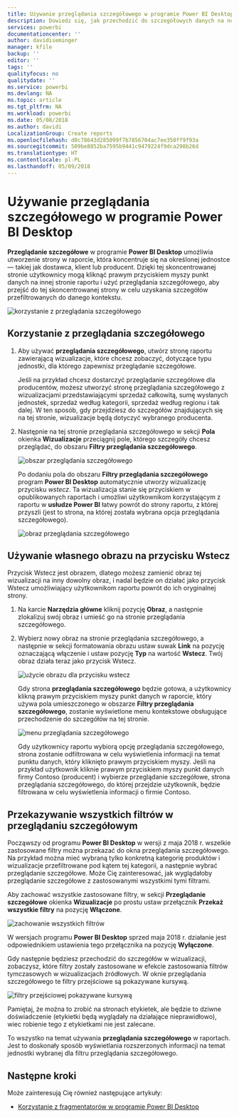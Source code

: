 ```yaml
---
title: Używanie przeglądania szczegółowego w programie Power BI Desktop
description: Dowiedz się, jak przechodzić do szczegółowych danych na nowej stronie raportu w programie Power BI Desktop
services: powerbi
documentationcenter: ''
author: davidiseminger
manager: kfile
backup: ''
editor: ''
tags: ''
qualityfocus: no
qualitydate: ''
ms.service: powerbi
ms.devlang: NA
ms.topic: article
ms.tgt_pltfrm: NA
ms.workload: powerbi
ms.date: 05/08/2018
ms.author: davidi
LocalizationGroup: Create reports
ms.openlocfilehash: d0c78643d285099f7b7856704ac7ee350ff9f93a
ms.sourcegitcommit: 509be8852ba7595b9441c9479224f9dca298b26d
ms.translationtype: HT
ms.contentlocale: pl-PL
ms.lasthandoff: 05/09/2018
---
```

# <a name="use-drillthrough-in-power-bi-desktop"></a>Używanie przeglądania szczegółowego w programie Power BI Desktop
**Przeglądanie szczegółowe** w programie **Power BI Desktop** umożliwia utworzenie strony w raporcie, która koncentruje się na określonej jednostce — takiej jak dostawca, klient lub producent. Dzięki tej skoncentrowanej stronie użytkownicy mogą kliknąć prawym przyciskiem myszy punkt danych na innej stronie raportu i użyć przeglądania szczegółowego, aby przejść do tej skoncentrowanej strony w celu uzyskania szczegółów przefiltrowanych do danego kontekstu.

![korzystanie z przeglądania szczegółowego](media/desktop-drillthrough/drillthrough_01.png)

## <a name="using-drillthrough"></a>Korzystanie z przeglądania szczegółowego
1. Aby używać **przeglądania szczegółowego**, utwórz stronę raportu zawierającą wizualizacje, które chcesz zobaczyć, dotyczące typu jednostki, dla którego zapewnisz przeglądanie szczegółowe. 

    Jeśli na przykład chcesz dostarczyć przeglądanie szczegółowe dla producentów, możesz utworzyć stronę przeglądania szczegółowego z wizualizacjami przedstawiającymi sprzedaż całkowitą, sumę wysłanych jednostek, sprzedaż według kategorii, sprzedaż według regionu i tak dalej. W ten sposób, gdy przejdziesz do szczegółów znajdujących się na tej stronie, wizualizacje będą dotyczyć wybranego producenta.

2. Następnie na tej stronie przeglądania szczegółowego w sekcji **Pola** okienka **Wizualizacje** przeciągnij pole, którego szczegóły chcesz przeglądać, do obszaru **Filtry przeglądania szczegółowego**.

    ![obszar przeglądania szczegółowego](media/desktop-drillthrough/drillthrough_02.png)

    Po dodaniu pola do obszaru **Filtry przeglądania szczegółowego** program **Power BI Desktop** automatycznie utworzy wizualizację przycisku *wstecz*. Ta wizualizacja stanie się przyciskiem w opublikowanych raportach i umożliwi użytkownikom korzystającym z raportu w **usłudze Power BI** łatwy powrót do strony raportu, z której przyszli (jest to strona, na której została wybrana opcja przeglądania szczegółowego).

    ![obraz przeglądania szczegółowego](media/desktop-drillthrough/drillthrough_03.png)

## <a name="use-your-own-image-for-a-back-button"></a>Używanie własnego obrazu na przycisku Wstecz    
 Przycisk Wstecz jest obrazem, dlatego możesz zamienić obraz tej wizualizacji na inny dowolny obraz, i nadal będzie on działać jako przycisk Wstecz umożliwiający użytkownikom raportu powrót do ich oryginalnej strony.

1. Na karcie **Narzędzia główne** kliknij pozycję **Obraz**, a następnie zlokalizuj swój obraz i umieść go na stronie przeglądania szczegółowego.
2. Wybierz nowy obraz na stronie przeglądania szczegółowego, a następnie w sekcji formatowania obrazu ustaw suwak **Link** na pozycję oznaczającą włączenie i ustaw pozycję **Typ** na wartość **Wstecz**. Twój obraz działa teraz jako przycisk Wstecz.

    ![użycie obrazu dla przycisku wstecz](media/desktop-drillthrough/drillthrough_05.png)

    Gdy strona **przeglądania szczegółowego** będzie gotowa, a użytkownicy klikną prawym przyciskiem myszy punkt danych w raporcie, który używa pola umieszczonego w obszarze **Filtry przeglądania szczegółowego**, zostanie wyświetlone menu kontekstowe obsługujące przechodzenie do szczegółów na tej stronie.

    ![menu przeglądania szczegółowego](media/desktop-drillthrough/drillthrough_04.png)

    Gdy użytkownicy raportu wybiorą opcję przeglądania szczegółowego, strona zostanie odfiltrowana w celu wyświetlenia informacji na temat punktu danych, który kliknięto prawym przyciskiem myszy. Jeśli na przykład użytkownik kliknie prawym przyciskiem myszy punkt danych firmy Contoso (producent) i wybierze przeglądanie szczegółowe, strona przeglądania szczegółowego, do której przejdzie użytkownik, będzie filtrowana w celu wyświetlenia informacji o firmie Contoso.

## <a name="pass-all-filters-in-drillthrough"></a>Przekazywanie wszystkich filtrów w przeglądaniu szczegółowym

Począwszy od programu **Power BI Desktop** w wersji z maja 2018 r. wszelkie zastosowane filtry można przekazać do okna przeglądania szczegółowego. Na przykład można mieć wybraną tylko konkretną kategorię produktów i wizualizacje przefiltrowane pod kątem tej kategorii, a następnie wybrać przeglądanie szczegółowe. Może Cię zainteresować, jak wyglądałoby przeglądanie szczegółowe z zastosowanymi wszystkimi tymi filtrami.

Aby zachować wszystkie zastosowane filtry, w sekcji **Przeglądanie szczegółowe** okienka **Wizualizacje** po prostu ustaw przełącznik **Przekaż wszystkie filtry** na pozycję **Włączone**. 

![zachowanie wszystkich filtrów](media/desktop-drillthrough/drillthrough_06.png)

W wersjach programu **Power BI Desktop** sprzed maja 2018 r. działanie jest odpowiednikiem ustawienia tego przełącznika na pozycję **Wyłączone**.

Gdy następnie będziesz przechodzić do szczegółów w wizualizacji, zobaczysz, które filtry zostały zastosowane w efekcie zastosowania filtrów tymczasowych w wizualizacjach źródłowych. W oknie przeglądania szczegółowego te filtry przejściowe są pokazywane kursywą. 

![filtry przejściowej pokazywane kursywą](media/desktop-drillthrough/drillthrough_07.png)

Pamiętaj, że można to zrobić na stronach etykietek, ale będzie to dziwne doświadczenie (etykietki będą wyglądały na działające nieprawidłowo), wiec robienie tego z etykietkami nie jest zalecane.

To wszystko na temat używania **przeglądania szczegółowego** w raportach. Jest to doskonały sposób wyświetlania rozszerzonych informacji na temat jednostki wybranej dla filtru przeglądania szczegółowego.

## <a name="next-steps"></a>Następne kroki

Może zainteresują Cię również następujące artykuły:

* [Korzystanie z fragmentatorów w programie Power BI Desktop](desktop-slicers.md)

